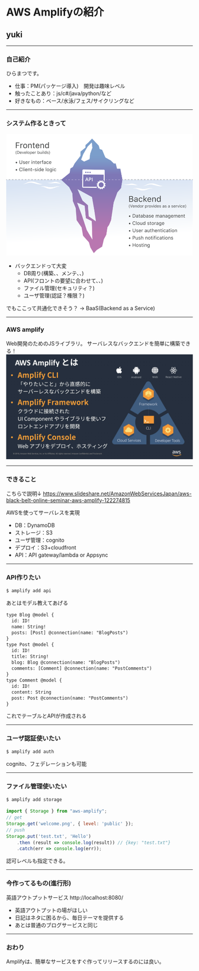 # AWS Amplifyの紹介
## yuki

---
### 自己紹介
ひらまつです。
- 仕事：PM(パッケージ導入)　開発は趣味レベル
- 触ったことあり：js/c#/java/python/など
- 好きなもの：ベース/水泳/フェス/サイクリングなど

---
### システム作るときって
![](./resource/002.svg)
- バックエンドって大変
  - DB周り(構築、、メンテ、、)
  - API(フロントの要望に合わせて、、)
  - ファイル管理(セキュリティ？)
  - ユーザ管理(認証？権限？)

でもここって共通化できそう？
→ BaaS(Backend as a Service)

---
### AWS amplify
Web開発のためのJSライブラリ。
サーバレスなバックエンドを簡単に構築できる！
![](./resource/003.jpg)


---

### できること
こちらで説明↓
https://www.slideshare.net/AmazonWebServicesJapan/aws-black-belt-online-seminar-aws-amplify-122274815

AWSを使ってサーバレスを実現
- DB：DynamoDB
- ストレージ：S3
- ユーザ管理：cognito
- デプロイ：S3+cloudfront
- API：API gateway/lambda or Appsync

---

### API作りたい
```bash
$ amplify add api
```
あとはモデル教えてあげる
```
type Blog @model {
  id: ID!
  name: String!
  posts: [Post] @connection(name: "BlogPosts")
}
type Post @model {
  id: ID!
  title: String!
  blog: Blog @connection(name: "BlogPosts")
  comments: [Comment] @connection(name: "PostComments")
}
type Comment @model {
  id: ID!
  content: String
  post: Post @connection(name: "PostComments")
}
```
これでテーブルとAPIが作成される

---

### ユーザ認証使いたい
```bash
$ amplify add auth
```
cognito、フェデレーションも可能

---

### ファイル管理使いたい
```bash
$ amplify add storage
```
```javascript
import { Storage } from "aws-amplify";
// get
Storage.get('welcome.png', { level: 'public' });
// push
Storage.put('test.txt', 'Hello')
    .then (result => console.log(result)) // {key: "test.txt"}
    .catch(err => console.log(err));
```
認可レベルも指定できる。

---

### 今作ってるもの(進行形)
英語アウトプットサービス
http://localhost:8080/

- 英語アウトプットの場がほしい
- 日記はネタに困るから、毎日テーマを提供する
- あとは普通のブログサービスと同じ

---

### おわり
Amplifyは、簡単なサービスをすぐ作ってリリースするのには良い。
